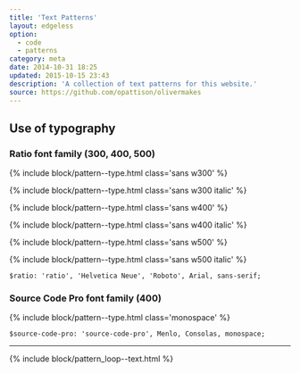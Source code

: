 ```yaml
---
title: 'Text Patterns'
layout: edgeless
option:
  - code
  - patterns
category: meta
date: 2014-10-31 18:25
updated: 2015-10-15 23:43
description: 'A collection of text patterns for this website.'
source: https://github.com/opattison/olivermakes
---
```


## Use of typography

### Ratio font family (300, 400, 500)

{% include block/pattern--type.html class='sans w300' %}

{% include block/pattern--type.html class='sans w300 italic' %}

{% include block/pattern--type.html class='sans w400' %}

{% include block/pattern--type.html class='sans w400 italic' %}

{% include block/pattern--type.html class='sans w500' %}

{% include block/pattern--type.html class='sans w500 italic' %}

```
$ratio: 'ratio', 'Helvetica Neue', 'Roboto', Arial, sans-serif;
```

### Source Code Pro font family (400)

{% include block/pattern--type.html class='monospace' %}

```
$source-code-pro: 'source-code-pro', Menlo, Consolas, monospace;
```

---

{% include block/pattern_loop--text.html %}
